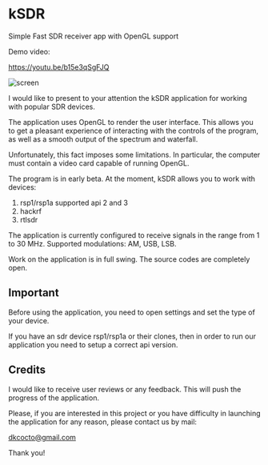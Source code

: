 # kSDR
Simple Fast SDR receiver app with OpenGL support

Demo video: <br>

https://youtu.be/b15e3qSgFJQ

![screen](https://user-images.githubusercontent.com/5113949/221380701-bf05f874-b837-4bfe-bb12-778277fea342.jpg)

I would like to present to your attention the kSDR application for working with popular SDR devices.

The application uses OpenGL to render the user interface. This allows you to get a pleasant experience of interacting with the controls of the program, as well as a smooth output of the spectrum and waterfall.

Unfortunately, this fact imposes some limitations. In particular, the computer must contain a video card capable of running OpenGL.

The program is in early beta. At the moment, kSDR allows you to work with devices:
1) rsp1/rsp1a supported api 2 and 3
2) hackrf
3) rtlsdr

The application is currently configured to receive signals in the range from 1 to 30 MHz. Supported modulations: AM, USB, LSB.

Work on the application is in full swing. The source codes are completely open.

<b>Important</b><br>
------

Before using the application, you need to open settings and set the type of your device.

If you have an sdr device rsp1/rsp1a or their clones, then in order to run our application you need to setup a correct 
api version.

Credits
---
I would like to receive user reviews or any feedback. This will push the progress of the application.

Please, if you are interested in this project or you have difficulty in launching the application for any reason, please contact us by mail:

dkcocto@gmail.com

Thank you!

